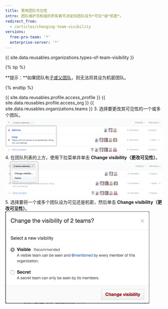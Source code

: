 ```yaml
---
title: 更改团队可见性
intro: 团队维护员和组织所有者可决定将团队设为*可见*或*机密*。
redirect_from:
  - /articles/changing-team-visibility
versions:
  free-pro-team: '*'
  enterprise-server: '*'
---
```


{{ site.data.reusables.organizations.types-of-team-visibility }}

{% tip %}

**提示：**如果团队有[子或父团队](/articles/about-teams)，则无法将其设为机密团队。

{% endtip %}

{{ site.data.reusables.profile.access_profile }}
{{ site.data.reusables.profile.access_org }}
{{ site.data.reusables.organizations.teams }}
3. 选择要更改其可见性的一个或多个团队。 ![选择了两个团队的团队列表](/assets/images/help/teams/list-of-teams-selected.png)
4. 在团队列表的上方，使用下拉菜单并单击 **Change visibility（更改可见性）**。 ![包含更改团队可见性选项的下拉菜单](/assets/images/help/teams/team-bulk-management-options.png)
5. 选择要将一个或多个团队设为可见还是机密，然后单击 **Change visibility（更改可见性）**。 ![将团队设为可见或机密的单选按钮以及更改可见性按钮](/assets/images/help/teams/select-and-confirm-new-visibility.png)
